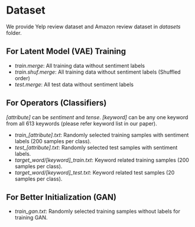 # Dataset
We provide Yelp review dataset and Amazon review dataset in *datasets* folder.

## For Latent Model (VAE) Training 
- *train.merge*: All training data without sentiment labels 
- *train.shuf.merge*: All training data without sentiment labels (Shuffled order) 
- *test.merge*: All test data without sentiment labels

## For Operators (Classifiers)
*[attribute]* can be *sentiment* and *tense*. *[keyword]* can be any one keyword from all 613 keywords (please refer keyword list in our paper).
- *train_[attribute].txt*: Randomly selected training samples with sentiment labels (200 samples per class).
- *test_[attribute].txt*: Randomly selected test samples with sentiment labels.
- *target_word/[keyword]_train.txt*: Keyword related training samples (200 samples per class).
- *target_word/[keyword]_test.txt*: Keyword related test samples (20 samples per class).


## For Better Initialization (GAN)
- *train_gan.txt*: Randomly selected training samples without labels for training GAN.